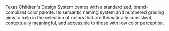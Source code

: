 <!--lead
  Color can be used to create pleasing designs, convey meaning and tone, establish brand identity, influence focus and emotion, and more. However, if used inconsistently or improperly, color can negatively impact a user's experience.
lead-->

Texas Children's Design System comes with a standardized, brand-compliant color palette. Its semantic naming system and numbered grading aims to help in the selection of colors that are thematically consistent, contextually meaningful, and accessible to those with low color perception.

<style>
  .palette {
    display: grid;
    grid-template-columns: repeat(6, 1fr);
    gap: 1rem;
    margin-bottom: 1rem;
  }

  .swatch {
    padding: 1rem;
    border-radius: 8px;
  }
</style>

<!--twig
  {% set colors = ["red", "blue", "green", "yellow", "gray"] %}
  {% set grades = ["0", "100", "200", "300", "400", "500"] %}
twig-->

<div class="palette">
  <!--twig
    {% for color in colors %}
      {% for grade in grades %}
        <div class="swatch bg-{{ color }}-{{ grade }}">{{ color }}-{{ grade }} <a href="#">a link</a></div>
      {% endfor %}
    {% endfor %}
  twig-->
</div>